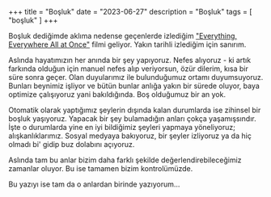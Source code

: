 +++
title = "Boşluk"
date = "2023-06-27"
description = "Boşluk"
tags = [
    "boşluk"
]
+++

Boşluk dediğimde aklıma nedense geçenlerde izlediğim ["Everything, Everywhere All at Once"](https://www.imdb.com/title/tt6710474/) filmi geliyor. Yakın tarihli izlediğim için sanırım.

Aslında hayatımızın her anında bir şey yapıyoruz. Nefes alıyoruz - ki artık farkında olduğun için manuel nefes alıp veriyorsun, özür dilerim, kısa bir süre sonra geçer. Olan duyularımız ile bulunduğumuz ortamı duyumsuyoruz. Bunları beynimiz işliyor ve bütün bunlar anlığa yakın bir sürede oluyor, baya optimize çalışıyoruz yani bakıldığında. Boş olduğumuz bir an yok.

Otomatik olarak yaptığımız şeylerin dışında kalan durumlarda ise zihinsel bir boşluk yaşıyoruz. Yapacak bir şey bulamadığın anları çokça yaşamışsındır. İşte o durumlarda yine en iyi bildiğimiz şeyleri yapmaya yöneliyoruz; alışkanlıklarımız. Sosyal medyaya bakıyoruz, bir şeyler izliyoruz ya da hiç olmadı bi' gidip buz dolabını açıyoruz.

Aslında tam bu anlar bizim daha farklı şekilde değerlendirebileceğimiz zamanlar oluyor. Bu ise tamamen bizim kontrolümüzde.

Bu yazıyı ise tam da o anlardan birinde yazıyorum...